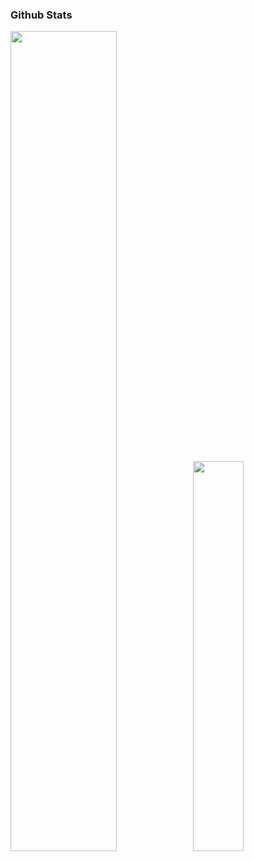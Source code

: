 ### Github Stats

<a href="https://github.com/Purelightme"><img src="https://github-readme-stats.vercel.app/api?username=Purelightme&show_icons=true&layout=compact&count_private=true&hide_title=true&theme=default" style="width: 58%; max-width: 58%; min-width: 58%;"><img src="https://github-readme-stats.vercel.app/api/top-langs/?username=Purelightme&layout=compact&count_private=true&theme=default" style="width: 40%; max-width: 40%; min-width: 40%;"></a>
